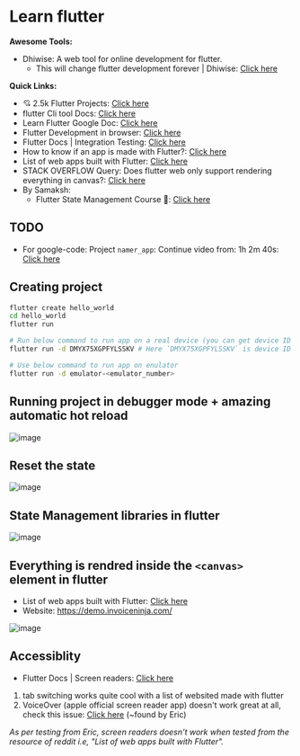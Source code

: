 # Learn flutter

**Awesome Tools:**
- Dhiwise:  A web tool for online development for flutter.
  - This will change flutter development forever | Dhiwise: [Click here](https://www.youtube.com/watch?v=DAl3dbTnAgw)

**Quick Links:**
- 💘 2.5k Flutter Projects: [Click here](https://flutterawesome.com/)
- flutter Cli tool Docs: [Click here](https://docs.flutter.dev/reference/flutter-cli)
- Learn Flutter Google Doc: [Click here](https://docs.google.com/document/d/1R_BumyUBGAscuIj8BuciBrf65HqF7tAFJZlZIOuw0MY/edit?usp=sharing)
- Flutter Development in browser: [Click here](https://flutlab.io/)
- Flutter Docs | Integration Testing: [Click here](https://docs.flutter.dev/testing/integration-tests)
- How to know if an app is made with Flutter?: [Click here](https://www.reddit.com/r/FlutterDev/comments/cmxqlx/how_to_know_if_an_app_is_made_with_flutter/)
- List of web apps built with Flutter: [Click here](https://www.reddit.com/r/FlutterDev/comments/voxj4x/list_of_web_apps_built_with_flutter/)
- STACK OVERFLOW Query: Does flutter web only support rendering everything in canvas?: [Click here](https://stackoverflow.com/questions/66836840/does-flutter-web-only-support-rendering-everything-in-canvas)
- By Samaksh:
    - Flutter State Management Course 💙: [Click here](https://www.youtube.com/playlist?list=PL6yRaaP0WPkUf-ff1OX99DVSL1cynLHxO)

## TODO
- For google-code: Project `namer_app`: Continue video from: 1h 2m 40s: [Click here](https://codelabs.developers.google.com/codelabs/flutter-codelab-first#0)

## Creating project

```bash
flutter create hello_world
cd hello_world
flutter run

# Run below command to run app on a real device (you can get device ID via `adb devices` command)
flutter run -d DMYX75XGPFYLSSKV # Here `DMYX75XGPFYLSSKV` is device ID of my Poco Phone

# Use below command to run app on enulator
flutter run -d emulator-<emulator_number>
```

## Running project in debugger mode + amazing automatic hot reload

![image](https://github.com/sahilrajput03/learn-flutter/assets/31458531/d58c0598-293e-460b-b924-9449e1a10fa9)

## Reset the state

![image](https://github.com/sahilrajput03/learn-flutter/assets/31458531/227d82ba-95e1-48a8-86f9-7160562d403c)

## State Management libraries in flutter

![image](https://github.com/sahilrajput03/learn-flutter/assets/31458531/3d24745a-3a17-41c7-acbf-4f6b93be14e9)

## Everything is rendred inside the `<canvas>` element in flutter

- List of web apps built with Flutter: [Click here](https://www.reddit.com/r/FlutterDev/comments/voxj4x/list_of_web_apps_built_with_flutter/)
- Website: https://demo.invoiceninja.com/

![image](https://github.com/sahilrajput03/learn-flutter/assets/31458531/8d1b6370-67fe-4b69-80c4-922d4c73f616)

## Accessiblity

- Flutter Docs | Screen readers: [Click here](https://docs.flutter.dev/ui/accessibility-and-internationalization/accessibility#screen-readers)

1. tab switching works quite cool with a list of websited made with flutter
2. VoiceOver (apple official screen reader app) doesn't work great at all, check this issue: [Click here](https://github.com/flutter/flutter/issues/115158) (~found by Eric)

*As per testing from Eric, screen readers doesn't work when tested from the resource of reddit i.e, "List of web apps built with Flutter".*
